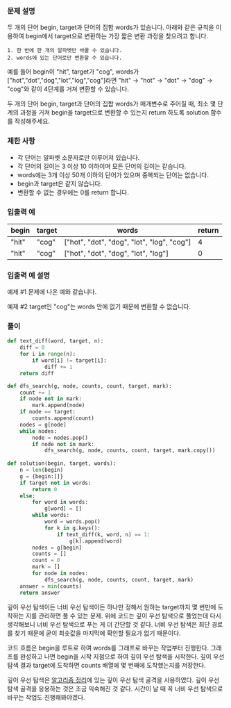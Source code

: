 ### 문제 설명

두 개의 단어 begin, target과 단어의 집합 words가 있습니다. 아래와 같은 규칙을 이용하여 begin에서 target으로 변환하는 가장 짧은 변환 과정을 찾으려고 합니다.

```
1. 한 번에 한 개의 알파벳만 바꿀 수 있습니다.
2. words에 있는 단어로만 변환할 수 있습니다.
```

예를 들어 begin이 "hit", target가 "cog", words가 ["hot","dot","dog","lot","log","cog"]라면 "hit" -> "hot" -> "dot" -> "dog" -> "cog"와 같이 4단계를 거쳐 변환할 수 있습니다.

두 개의 단어 begin, target과 단어의 집합 words가 매개변수로 주어질 때, 최소 몇 단계의 과정을 거쳐 begin을 target으로 변환할 수 있는지 return 하도록 solution 함수를 작성해주세요.



### 제한 사항

- 각 단어는 알파벳 소문자로만 이루어져 있습니다.
- 각 단어의 길이는 3 이상 10 이하이며 모든 단어의 길이는 같습니다.
- words에는 3개 이상 50개 이하의 단어가 있으며 중복되는 단어는 없습니다.
- begin과 target은 같지 않습니다.
- 변환할 수 없는 경우에는 0를 return 합니다.



### 입출력 예

| begin | target | words                                      | return |
| ----- | ------ | ------------------------------------------ | ------ |
| "hit" | "cog"  | ["hot", "dot", "dog", "lot", "log", "cog"] | 4      |
| "hit" | "cog"  | ["hot", "dot", "dog", "lot", "log"]        | 0      |



### 입출력 예 설명

예제 #1
문제에 나온 예와 같습니다.

예제 #2
target인 "cog"는 words 안에 없기 때문에 변환할 수 없습니다.



### 풀이

```python
def text_diff(word, target, n):
    diff = 0
    for i in range(n):
        if word[i] != target[i]:
            diff += 1
    return diff

def dfs_search(g, node, counts, count, target, mark):
    count += 1
    if node not in mark:
        mark.append(node)
    if node == target:
        counts.append(count)
    nodes = g[node]
    while nodes:
        node = nodes.pop()
        if node not in mark:
            dfs_search(g, node, counts, count, target, mark.copy())
    
def solution(begin, target, words):
    n = len(begin)
    g = {begin:[]}
    if target not in words:
        return 0
    else:
        for word in words:
            g[word] = []
        while words:
            word = words.pop()
            for k in g.keys():
                if text_diff(k, word, n) == 1:
                    g[k].append(word)
        nodes = g[begin]
        counts = []
        count = 0
        mark = []
        for node in nodes:
            dfs_search(g, node, counts, count, target, mark)
    answer = min(counts)
    return answer
```

깊이 우선 탐색이든 너비 우선 탐색이든 하나만 정해서 원하는 target까지 몇 번만에 도착하는 지를 관리하면 풀 수 있는 문제.
위에 코드는 깊이 우선 탐색으로 풀었는데 다시 생각해보니 너비 우선 탐색으로 푸는 게 더 간단할 것 같다. 너비 우선 탐색은 최단 경로를 찾기 때문에 굳이 최솟값을 마지막에 확인할 필요가 없기 때문이다.

코드 흐름은 begin을 루트로 하여 words를 그래프로 바꾸는 작업부터 진행한다. 그래프를 완성하고 나면 begin을 시작 지점으로 하여 깊이 우선 탐색을 시작한다. 
깊이 우선 탐색 결과 target에 도착하면 counts 배열에 몇 번째에 도착했는지를 저장한다.

깊이 우선 탐색은 [알고리즘 정리](https://github.com/cksgh4178/Algorithm/blob/main/Chapter%2007.%20%EA%B7%B8%EB%9E%98%ED%94%84%EC%99%80%20%EA%B7%B8%EB%9E%98%ED%94%84%20%EC%9A%B4%ED%96%89.pdf)에 있는 깊이 우선 탐색 골격을 사용하였다. 깊이 우선 탐색 골격을 응용하는 것은 조금 익숙해진 것 같다. 시간이 날 때 꼭 너비 우선 탐색으로 바꾸는 작업도 진행해봐야겠다.
